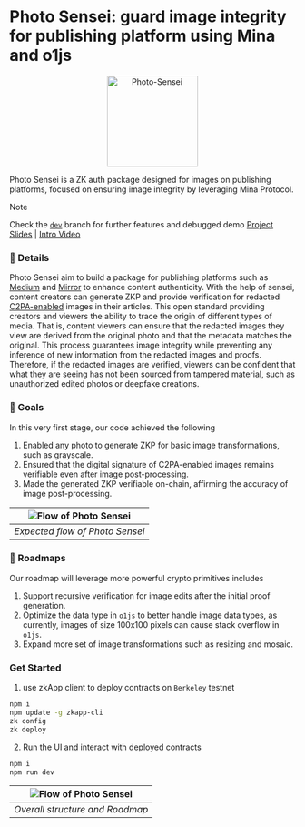 # Photo Sensei: guard image integrity for publishing platform using Mina and o1js

<div align="center">
  <a href="https://github.com/moven0831/Photo-Sensei/tree/main/">
    <img src="https://github.com/moven0831/Photo-Sensei/assets/60170228/e4f372ba-b746-43e5-864d-ea6ca2f64398" alt="Photo-Sensei" width="160" height="160">
  </a>
</div>

Photo Sensei is a ZK auth package designed for images on publishing platforms, focused on ensuring image integrity by leveraging Mina Protocol.

> [!NOTE]
> Check the [`dev`](https://github.com/moven0831/Photo-Sensei/tree/dev) branch for further features and debugged demo
> [Project Slides](https://www.canva.com/design/DAF3VKopFQc/1USkzc_Su2H8TehSfURd_Q/view?utm_content=DAF3VKopFQc&utm_campaign=designshare&utm_medium=link&utm_source=editor) | [Intro Video](https://youtu.be/-gEWSNs517U?si=ItHMj5BXEF1-zzdO)


### :pencil: Details
Photo Sensei aim to build a package for publishing platforms such as [Medium](https://medium.com/) and [Mirror](https://mirror.xyz/) to enhance content authenticity. With the help of sensei, content creators can generate ZKP and provide verification for redacted [C2PA-enabled](https://c2pa.org/) images in their articles. This open standard providing creators and viewers the ability to trace the origin of different types of media. That is, content viewers can ensure that the redacted images they view are derived from the original photo and that the metadata matches the original. This process guarantees image integrity while preventing any inference of new information from the redacted images and proofs. Therefore, if the redacted images are verified, viewers can be confident that what they are seeing has not been sourced from tampered material, such as unauthorized edited photos or deepfake creations.

### :star2: Goals
In this very first stage, our code achieved the following
1. Enabled any photo to generate ZKP for basic image transformations, such as grayscale.
2. Ensured that the digital signature of C2PA-enabled images remains verifiable even after image post-processing.
3. Made the generated ZKP verifiable on-chain, affirming the accuracy of image post-processing.

| ![Flow of Photo Sensei](https://github.com/moven0831/Photo-Sensei/assets/60170228/0c41d907-91c0-4258-b92a-7a8f6006767e) | 
|:--:| 
| *Expected flow of Photo Sensei* |

### :rocket: Roadmaps
Our roadmap will leverage more powerful crypto primitives includes
1. Support recursive verification for image edits after the initial proof generation.
2. Optimize the data type in `o1js` to better handle image data types, as currently, images of size 100x100 pixels can cause stack overflow in `o1js`.
3. Expand more set of image transformations such as resizing and mosaic.


### Get Started
1. use zkApp client to deploy contracts on `Berkeley` testnet
```sh
npm i
npm update -g zkapp-cli
zk config
zk deploy
```

2. Run the UI and interact with deployed contracts
```sh
npm i
npm run dev
```

| ![Flow of Photo Sensei](https://github.com/moven0831/Photo-Sensei/assets/60170228/8b2cc542-1e04-458c-92d6-e8ed483fc538) | 
|:--:| 
| *Overall structure and Roadmap* |

